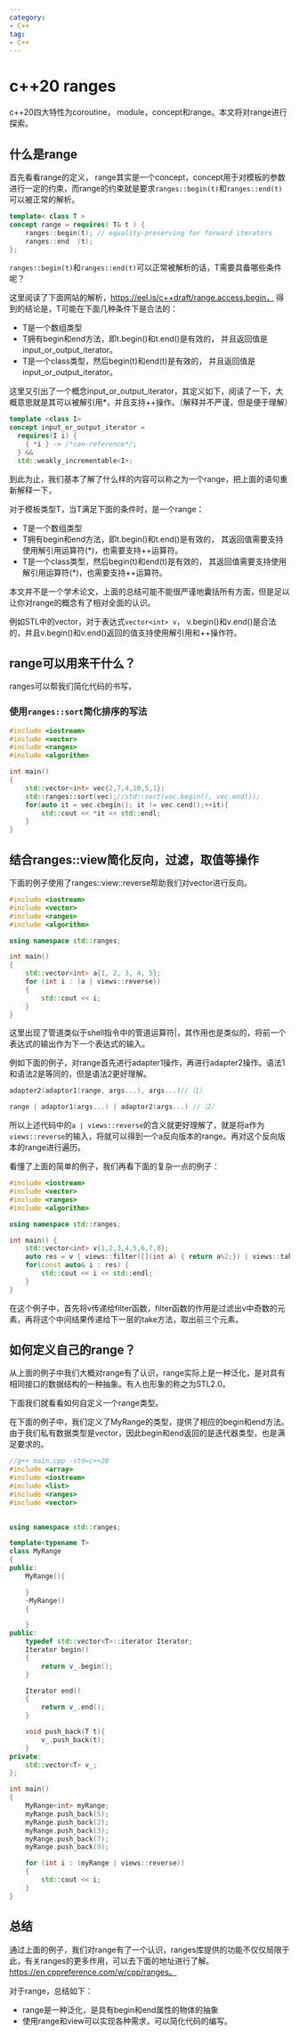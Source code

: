 ```yaml
---
category: 
- C++
tag:
- C++
---
```


# c++20 ranges

c++20四大特性为coroutine， module，concept和range。本文将对range进行探索。

## 什么是range

首先看看range的定义， range其实是一个concept，concept用于对模板的参数进行一定的约束，而range的约束就是要求```ranges::begin(t)```和```ranges::end(t)```可以被正常的解析。

```cpp
template< class T >
concept range = requires( T& t ) {
    ranges::begin(t); // equality-preserving for forward iterators
    ranges::end  (t);
};
```

```ranges::begin(t)```和```ranges::end(t)```可以正常被解析的话，T需要具备哪些条件呢？

这里阅读了下面网站的解析，https://eel.is/c++draft/range.access.begin， 得到的结论是，T可能在下面几种条件下是合法的：
- T是一个数组类型
- T拥有begin和end方法，即t.begin()和t.end()是有效的， 并且返回值是input_or_output_iterator。
- T是一个class类型，然后begin(t)和end(t)是有效的， 并且返回值是input_or_output_iterator。

这里又引出了一个概念input_or_output_iterator，其定义如下，阅读了一下，大概意思就是其可以被解引用*，并且支持++操作。（解释并不严谨，但是便于理解）

```cpp
template <class I>
concept input_or_output_iterator =
  requires(I i) {
    { *i } -> /*can-reference*/;
  } &&
  std::weakly_incrementable<I>;
```

到此为止，我们基本了解了什么样的内容可以称之为一个range，把上面的语句重新解释一下，

对于模板类型T，当T满足下面的条件时，是一个range：
- T是一个数组类型
- T拥有begin和end方法，即t.begin()和t.end()是有效的， 其返回值需要支持使用解引用运算符(*)，也需要支持++运算符。
- T是一个class类型，然后begin(t)和end(t)是有效的， 其返回值需要支持使用解引用运算符(*)，也需要支持++运算符。

本文并不是一个学术论文，上面的总结可能不能很严谨地囊括所有方面，但是足以让你对range的概念有了相对全面的认识。

例如STL中的vector，对于表达式```vector<int> v```， v.begin()和v.end()是合法的，并且v.begin()和v.end()返回的值支持使用解引用和++操作符。

## range可以用来干什么？

ranges可以帮我们简化代码的书写，

### 使用```ranges::sort```简化排序的写法

```cpp
#include <iostream>
#include <vector>
#include <ranges>
#include <algorithm>

int main()
{
    std::vector<int> vec{2,7,4,10,5,1};
    std::ranges::sort(vec);//std::sort(vec.begin(), vec.end());
    for(auto it = vec.cbegin(); it != vec.cend();++it){
        std::cout << *it << std::endl;
    }
}
```

## 结合ranges::view简化反向，过滤，取值等操作

下面的例子使用了ranges::view::reverse帮助我们对vector进行反向。

```cpp
#include <iostream>
#include <vector>
#include <ranges>
#include <algorithm>

using namespace std::ranges;

int main()
{
    std::vector<int> a{1, 2, 3, 4, 5};
    for (int i : (a | views::reverse))
    {
        std::cout << i;
    }
}
```

这里出现了管道类似于shell指令中的管道运算符|，其作用也是类似的，将前一个表达式的输出作为下一个表达式的输入。

例如下面的例子，对range首先进行adapter1操作，再进行adapter2操作。语法1和语法2是等同的，但是语法2更好理解。

```cpp
adapter2(adaptor1(range, args...), args...)//（1）

range | adaptor1(args...) | adaptor2(args...) //（2）
```

所以上述代码中的```a | views::reverse```的含义就更好理解了，就是将a作为```views::reverse```的输入，将就可以得到一个a反向版本的range。再对这个反向版本的range进行遍历。


看懂了上面的简单的例子，我们再看下面的复杂一点的例子：

```cpp
#include <iostream>
#include <vector>
#include <ranges>
#include <algorithm>

using namespace std::ranges;

int main() {
    std::vector<int> v{1,2,3,4,5,6,7,8};
    auto res = v | views::filter([](int a) { return a%2;}) | views::take(3);
    for(const auto& i : res) {
        std::cout << i << std::endl;
    }
}
```

在这个例子中，首先将v传递给filter函数，filter函数的作用是过滤出v中奇数的元素，再将这个中间结果传递给下一层的take方法，取出前三个元素。


## 如何定义自己的range？

从上面的例子中我们大概对range有了认识，range实际上是一种泛化，是对具有相同接口的数据结构的一种抽象。有人也形象的称之为STL2.0。

下面我们就看看如何自定义一个range类型。

在下面的例子中，我们定义了MyRange的类型，提供了相应的begin和end方法。由于我们私有数据类型是vector，因此begin和end返回的是迭代器类型，也是满足要求的。

```cpp
//g++ main.cpp -std=c++20
#include <array>
#include <iostream>
#include <list>
#include <ranges>
#include <vector>
 

using namespace std::ranges;

template<typename T>
class MyRange
{
public:
    MyRange(){

    }
    ~MyRange()
    {

    }
public:
    typedef std::vector<T>::iterator Iterator;
    Iterator begin()
    {
        return v_.begin();
    }

    Iterator end()
    {
        return v_.end();
    }

    void push_back(T t){
        v_.push_back(t);
    }
private:
    std::vector<T> v_;    
};

int main()
{
    MyRange<int> myRange;
    myRange.push_back(5);
    myRange.push_back(2);
    myRange.push_back(3);
    myRange.push_back(7);
    myRange.push_back(9);

    for (int i : (myRange | views::reverse))
    {
        std::cout << i;
    }
}
```

## 总结
通过上面的例子，我们对range有了一个认识，ranges库提供的功能不仅仅局限于此，有关ranges的更多作用，可以去下面的地址进行了解。https://en.cppreference.com/w/cpp/ranges。

对于range，总结如下：
- range是一种泛化，是具有begin和end属性的物体的抽象
- 使用range和view可以实现各种需求，可以简化代码的编写。

